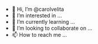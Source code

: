 - 👋 Hi, I’m @carolvelita
- 👀 I’m interested in ...
- 🌱 I’m currently learning ...
- 💞️ I’m looking to collaborate on ...
- 📫 How to reach me ...

<!---
carolvelita/carolvelita is a ✨ special ✨ repository because its `README.md` (this file) appears on your GitHub profile.
You can click the Preview link to take a look at your changes.
--->
